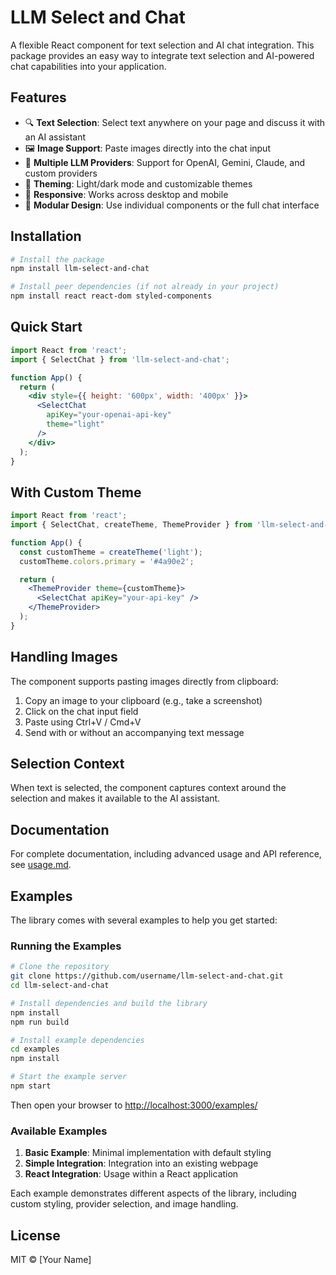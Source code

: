 # LLM Select and Chat

A flexible React component for text selection and AI chat integration. This package provides an easy way to integrate text selection and AI-powered chat capabilities into your application.

## Features

- 🔍 **Text Selection**: Select text anywhere on your page and discuss it with an AI assistant
- 🖼️ **Image Support**: Paste images directly into the chat input
- 🔄 **Multiple LLM Providers**: Support for OpenAI, Gemini, Claude, and custom providers
- 🎨 **Theming**: Light/dark mode and customizable themes
- 📱 **Responsive**: Works across desktop and mobile
- 🧩 **Modular Design**: Use individual components or the full chat interface

## Installation

```bash
# Install the package
npm install llm-select-and-chat

# Install peer dependencies (if not already in your project)
npm install react react-dom styled-components
```

## Quick Start

```jsx
import React from 'react';
import { SelectChat } from 'llm-select-and-chat';

function App() {
  return (
    <div style={{ height: '600px', width: '400px' }}>
      <SelectChat 
        apiKey="your-openai-api-key"
        theme="light"
      />
    </div>
  );
}
```

## With Custom Theme

```jsx
import React from 'react';
import { SelectChat, createTheme, ThemeProvider } from 'llm-select-and-chat';

function App() {
  const customTheme = createTheme('light');
  customTheme.colors.primary = '#4a90e2';

  return (
    <ThemeProvider theme={customTheme}>
      <SelectChat apiKey="your-api-key" />
    </ThemeProvider>
  );
}
```

## Handling Images

The component supports pasting images directly from clipboard:

1. Copy an image to your clipboard (e.g., take a screenshot)
2. Click on the chat input field
3. Paste using Ctrl+V / Cmd+V
4. Send with or without an accompanying text message

## Selection Context

When text is selected, the component captures context around the selection and makes it available to the AI assistant.

## Documentation

For complete documentation, including advanced usage and API reference, see [usage.md](./usage.md).

## Examples

The library comes with several examples to help you get started:

### Running the Examples

```bash
# Clone the repository
git clone https://github.com/username/llm-select-and-chat.git
cd llm-select-and-chat

# Install dependencies and build the library
npm install
npm run build

# Install example dependencies
cd examples
npm install

# Start the example server
npm start
```

Then open your browser to [http://localhost:3000/examples/](http://localhost:3000/examples/)

### Available Examples

1. **Basic Example**: Minimal implementation with default styling
2. **Simple Integration**: Integration into an existing webpage
3. **React Integration**: Usage within a React application

Each example demonstrates different aspects of the library, including custom styling, provider selection, and image handling.

## License

MIT © [Your Name]
